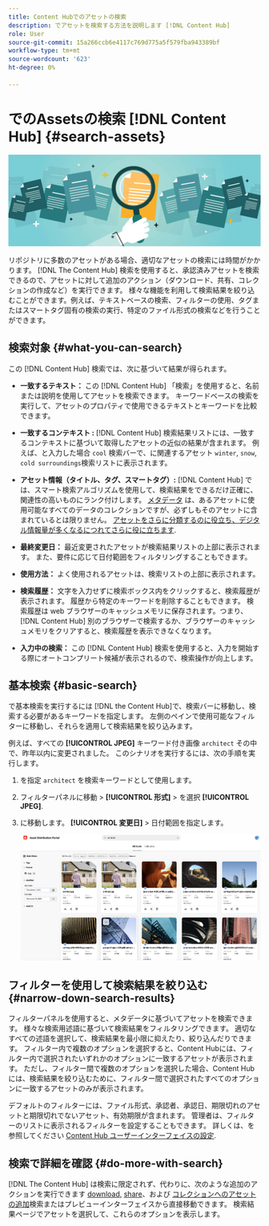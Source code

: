 ```yaml
---
title: Content Hubでのアセットの検索
description: でアセットを検索する方法を説明します [!DNL Content Hub]
role: User
source-git-commit: 15a266ccb6e4117c769d775a5f579fba943389bf
workflow-type: tm+mt
source-wordcount: '623'
ht-degree: 0%

---
```



# でのAssetsの検索 [!DNL Content Hub] {#search-assets}

![アセットバナー画像の共有](assets/search.png)

リポジトリに多数のアセットがある場合、適切なアセットの検索には時間がかかります。 [!DNL The Content Hub] 検索を使用すると、承認済みアセットを検索できるので、アセットに対して追加のアクション（ダウンロード、共有、コレクションの作成など）を実行できます。 様々な機能を利用して検索結果を絞り込むことができます。例えば、テキストベースの検索、フィルターの使用、タグまたはスマートタグ固有の検索の実行、特定のファイル形式の検索などを行うことができます。

## 検索対象  {#what-you-can-search}

この [!DNL Content Hub] 検索では、次に基づいて結果が得られます。

* **一致するテキスト：** この [!DNL Content Hub] 「検索」を使用すると、名前または説明を使用してアセットを検索できます。 キーワードベースの検索を実行して、アセットのプロパティで使用できるテキストとキーワードを比較できます。

* **一致するコンテキスト :** [!DNL Content Hub] 検索結果リストには、一致するコンテキストに基づいて取得したアセットの近似の結果が含まれます。 例えば、と入力した場合 `cool` 検索バーで、に関連するアセット `winter`, `snow`, `cold surroundings`検索リストに表示されます。

* **アセット情報（タイトル、タグ、スマートタグ）:** [!DNL Content Hub] では、スマート検索アルゴリズムを使用して、検索結果をできるだけ正確に、関連性の高いものにランク付けします。 [メタデータ](#asset-properties.md) は、あるアセットに使用可能なすべてのデータのコレクションですが、必ずしもそのアセットに含まれているとは限りません。 [アセットをさらに分類するのに役立ち、デジタル情報量が多くなるにつれてさらに役に立ちます](/help/assets/configure-content-hub-ui-options.md##configure-metadata-search-content-hub).

* **最終変更日：** 最近変更されたアセットが検索結果リストの上部に表示されます。 また、要件に応じて日付範囲をフィルタリングすることもできます。

* **使用方法：** よく使用されるアセットは、検索リストの上部に表示されます。

* **検索履歴：** 文字を入力せずに検索ボックス内をクリックすると、検索履歴が表示されます。 履歴から特定のキーワードを削除することもできます。 検索履歴は web ブラウザーのキャッシュメモリに保存されます。つまり、 [!DNL Content Hub] 別のブラウザーで検索するか、ブラウザーのキャッシュメモリをクリアすると、検索履歴を表示できなくなります。

* **入力中の検索：** この [!DNL Content Hub] 検索を使用すると、入力を開始する際にオートコンプリート候補が表示されるので、検索操作が向上します。

## 基本検索 {#basic-search}

で基本検索を実行するには [!DNL the Content Hub]で、検索バーに移動し、検索する必要があるキーワードを指定します。 左側のペインで使用可能なフィルターに移動し、それらを適用して検索結果を絞り込みます。

例えば、すべての **[!UICONTROL JPEG]** キーワード付き画像 `architect` その中で、昨年以内に変更されました。 このシナリオを実行するには、次の手順を実行します。

1. を指定 `architect` を検索キーワードとして使用します。

1. フィルターパネルに移動 > **[!UICONTROL 形式]** > を選択 **[!UICONTROL JPEG]**.

1. に移動します。 **[!UICONTROL 変更日]** > 日付範囲を指定します。

   ![基本検索](assets/basic-search.png)

## フィルターを使用して検索結果を絞り込む {#narrow-down-search-results}

フィルターパネルを使用すると、メタデータに基づいてアセットを検索できます。 様々な検索用述語に基づいて検索結果をフィルタリングできます。 適切なすべての述語を選択して、検索結果を最小限に抑えたり、絞り込んだりできます。 フィルター内で複数のオプションを選択すると、Content Hubには、フィルター内で選択されたいずれかのオプションに一致するアセットが表示されます。 ただし、フィルター間で複数のオプションを選択した場合、Content Hubには、検索結果を絞り込むために、フィルター間で選択されたすべてのオプションに一致するアセットのみが表示されます。

デフォルトのフィルターには、ファイル形式、承認者、承認日、期限切れのアセットと期限切れでないアセット、有効期限が含まれます。 管理者は、フィルターのリストに表示されるフィルターを設定することもできます。 詳しくは、を参照してください [Content Hub ユーザーインターフェイスの設定](configure-content-hub-ui-options.md#configure-filters-content-hub).

<!--

<table>
    <tbody>
     <tr>
      <th><strong>Search Predicate</strong></th>
      <th><strong>Description</strong></th>
      <th><strong>Properties</strong></th>
     </tr>
     <tr>
      <td> Campaigns </td>
      <td> Allows you to search using planned activity performed to take any particular action. For example, advertisement campaign run on Ferrari to know the understand the interests of people using number of clicks people perform.</td>
      <td>NA</td>
     </tr>
     <tr>
      <td> Channels </td>
      <td> Helps you to understand the path from where the asset is coming from. For example, web, social media, books, catalog, etc.</td>
      <td>NA</td>
     </tr>
     <tr>
      <td> Region </td>
      <td> Helps you to understand the location where the asset is created. For example, Japan, EMEA, Worldwide, etc.</td>
      <td>NA</td>
     </tr>
     <tr>
      <td> Keywords </td>
      <td> Keyword helps you search using terms or the words that you enter based on the topic. For example, images, low-resolution, etc.</td>
      <td>NA</td>
     </tr>
     <tr>
      <td> Timeframe </td>
      <td> Helps you search assets using timeline. For example, search by year 2024, Q3 2023, etc.</td>
      <td>NA</td>
     </tr>
     <tr>
      <td>File format</td>
      <td>Composition of an asset. The supported assets include image, document, video, printable media, and so on.</td>
      <td>
        <ul>
            <li>[!UICONTROL JPEG]</li> 
            <li>[!UICONTROL Quicktime]</li> 
            <li>[!UICONTROL PNG]</li> 
            <li>[!UICONTROL WebP]</li> 
            <li>[!UICONTROL MP4]</li> 
            <li>[!UICONTROL Plain]</li> 
            <li>[!UICONTROL PDF]</li>
            <li>[!UICONTROL SVG + XML]</li>
        </ul>
      </td>
     </tr>
     <tr>
      <td>Tags</td>
      <td>Tags help you categorize assets that can be browsed and searched more efficiently based on hierarchical taxonomies.</td>
      <td>
        <ul>
            <li>Field label</li>
            <li>Property name</li>
            <li>Path</li>
            <li>Description</li>
        </ul>
      </td>
     </tr>
     <!--<tr>
      <td>Subject</td>
      <td>Classification of assets based on their theme. For example, colorful, hiking, outdoors.</td>
      <td>NA</td>
     </tr>
          <tr>
      <td>Last modified</td>
      <td>Search assets based on their last modification. Specify the date range using the Start date and End date fields.</td>
      <td>
        <ul>
            <li>Range text (From)</li> 
            <li>Range text (To) </li>
        </ul>
      </td>
     </tr>    
     <!--<tr>
      <td>Asset ID</td>
      <td>Unique number that identifies the asset.</td>
      <td>NA</td>
     </tr>
     <tr>
      <td> Colors </td>
      <td> Helps you search assets using colors that are automatically identified in an asset using Adobe's Sensei AI capabilities.</td>
      <td>NA</td>
     </tr>  
    </tbody>
   </table>

-->

## 検索で詳細を確認 {#do-more-with-search}

[!DNL The Content Hub] は検索に限定されず、代わりに、次のような追加のアクションを実行できます [download](download-assets-content-hub.md), [share](share-assets-content-hub.md)、および [コレクションへのアセットの追加](collections-content-hub.md)検索またはプレビューインターフェイスから直接移動できます。 検索結果ページでアセットを選択して、これらのオプションを表示します。
